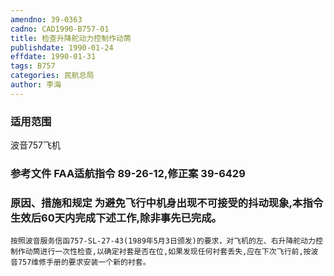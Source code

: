```yaml
---
amendno: 39-0363  
cadno: CAD1990-B757-01  
title: 检查升降舵动力控制作动筒  
publishdate: 1990-01-24  
effdate: 1990-01-31  
tags: B757  
categories: 民航总局  
author: 李海  
---
```

  
### 适用范围  
波音757飞机  
  
<!--more-->  
### 参考文件    FAA适航指令 89-26-12,修正案 39-6429  
  
### 原因、措施和规定     为避免飞行中机身出现不可接受的抖动现象,本指令生效后60天内完成下述工作,除非事先已完成。  
    按照波音服务信函757-SL-27-43(1989年5月3日颁发)的要求，对飞机的左、右升降舵动力控制作动筒进行一次性检查,以确定衬套是否在位,如果发现任何衬套丢失,应在下次飞行前,按波音757维修手册的要求安装一个新的衬套。  
